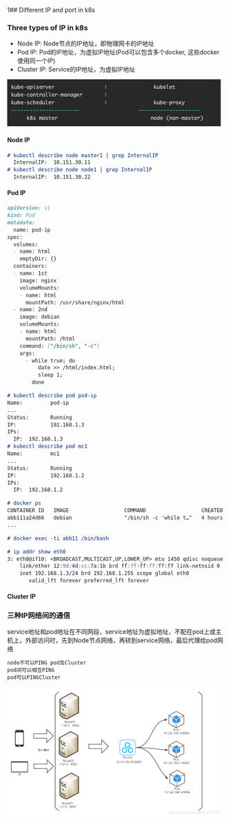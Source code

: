 1## Different IP and port in k8s

### Three types of IP in k8s
- Node IP: Node节点的IP地址，即物理网卡的IP地址
- Pod IP: Pod的IP地址，为虚拟IP地址(Pod可以包含多个docker, 这些docker使用同一个IP)
- Cluster IP: Service的IP地址，为虚拟IP地址

![Image](img/00/1.png)

#### Node IP

```markdown
# kubectl describe node master1 | grep InternalIP
  InternalIP:  10.151.30.11
# kubectl describe node node1 | grep InternalIP
  InternalIP:  10.151.30.22
```

#### Pod IP

```markdown
apiVersion: v1
kind: Pod
metadata:
  name: pod-ip
spec:
  volumes:
  - name: html
    emptyDir: {}
  containers:
  - name: 1st
    image: nginx
    volumeMounts:
    - name: html
      mountPath: /usr/share/nginx/html
  - name: 2nd
    image: debian
    volumeMounts:
    - name: html
      mountPath: /html
    command: ["/bin/sh", "-c"]
    args:
      - while true; do
          date >> /html/index.html;
          sleep 1;
        done
```
```markdown
# kubectl describe pod pod-ip
Name:         pod-ip
...
Status:       Running
IP:           192.168.1.3
IPs:
  IP:  192.168.1.3
# kubectl describe pod mc1
Name:         mc1
...
Status:       Running
IP:           192.168.1.2
IPs:
  IP:  192.168.1.2
```
```markdown
# docker ps
CONTAINER ID   IMAGE                  COMMAND                  CREATED       STATUS       PORTS     NAMES
abb111a24d66   debian                 "/bin/sh -c 'while t…"   4 hours ago   Up 4 hours             k8s_2nd_pod-ip_default_84f08e8e-979b-4cf5-b0c7-106f4316b0ed_0
...
```
```markdown
# docker exec -ti abb11 /bin/bash
```
```markdown
# ip addr show eth0
3: eth0@if10: <BROADCAST,MULTICAST,UP,LOWER_UP> mtu 1450 qdisc noqueue state UP group default 
    link/ether 12:9d:4d:cc:7a:1b brd ff:ff:ff:ff:ff:ff link-netnsid 0
    inet 192.168.1.3/24 brd 192.168.1.255 scope global eth0
       valid_lft forever preferred_lft forever
```
#### Cluster IP

### 三种IP网络间的通信
service地址和pod地址在不同网段，service地址为虚拟地址，不配在pod上或主机上，外部访问时，先到Node节点网络，再转到service网络，最后代理给pod网络
```markdown
node不可以PING pod及Cluster
pod间可以相互PING
pod可以PINGCluster
```
![Image](img/01/1.png)
